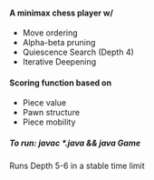 #### A minimax chess player w/ 
 - Move ordering
 - Alpha-beta pruning
 - Quiescence Search (Depth 4)
 - Iterative Deepening


#### Scoring function based on
 - Piece value
 - Pawn structure
 - Piece mobility

##### To run: javac *.java && java Game
Runs Depth 5-6 in a stable time limit